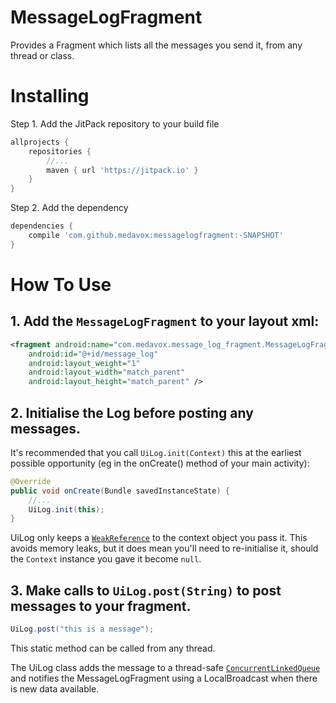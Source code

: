 # MessageLogFragment
Provides a Fragment which lists all the messages you send it, from any thread or class.

# Installing

 Step 1. Add the JitPack repository to your build file
```gradle
allprojects {
    repositories {
        //...
        maven { url 'https://jitpack.io' }
    }
}
```

Step 2. Add the dependency
```gradle
dependencies {
    compile 'com.github.medavox:messagelogfragment:-SNAPSHOT'
}
```

# How To Use

## 1. Add the `MessageLogFragment` to your layout xml:

```xml
<fragment android:name="com.medavox.message_log_fragment.MessageLogFragment"
    android:id="@+id/message_log"
    android:layout_weight="1"
    android:layout_width="match_parent"
    android:layout_height="match_parent" />
```

## 2. Initialise the Log before posting any messages.

It's recommended that you call `UiLog.init(Context)` this at the earliest possible opportunity
(eg in the onCreate() method of your main activity):

```java
@Override
public void onCreate(Bundle savedInstanceState) {
    //...
    UiLog.init(this);
}
```

UiLog only keeps a [`WeakReference`](https://docs.oracle.com/javase/8/docs/api/index.html?java/lang/ref/WeakReference.html)
to the context object you pass it. 
This avoids memory leaks, but it does mean you'll need to re-initialise it, should the `Context` instance you gave it become `null`.

## 3. Make calls to `UiLog.post(String)` to post messages to your fragment.

```java
UiLog.post("this is a message");
```

This static method can be called from any thread. 

The UiLog class adds the message to a thread-safe 
[`ConcurrentLinkedQueue`](https://docs.oracle.com/javase/7/docs/api/java/util/concurrent/ConcurrentLinkedQueue.html)
and notifies the MessageLogFragment using a LocalBroadcast when there is new data available.
